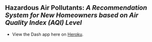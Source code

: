 ## Hazardous Air Pollutants: *A Recommendation System for New Homeowners based on Air Quality Index (AQI) Level*

* View the Dash app here on [Heroku](https://choropleth-air-pollutants.herokuapp.com/).
